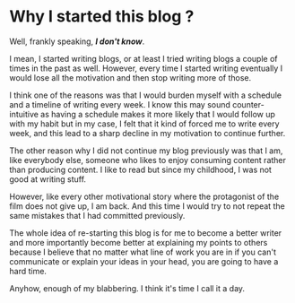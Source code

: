 # Why I started this blog ?

Well, frankly speaking, **_I don't know_**.

I mean, I started writing blogs, or at least I tried writing blogs a couple of times in the past as well. However, every time I started writing eventually I would lose all the motivation and then stop writing more of those.

I think one of the reasons was that I would burden myself with a schedule and a timeline of writing every week.
I know this may sound counter-intuitive as having a schedule makes it more likely that I would follow up with my habit but in my case, I felt that it kind of forced me to write every week, and this lead to a sharp decline in my motivation to continue further.

The other reason why I did not continue my blog previously was that I am, like everybody else, someone who likes to enjoy consuming content rather than producing content.
I like to read but since my childhood, I was not good at writing stuff.

However, like every other motivational story where the protagonist of the film does not give up, I am back.
And this time I would try to not repeat the same mistakes that I had committed previously.

The whole idea of re-starting this blog is for me to become a better writer and more importantly become better at explaining my points to others because I believe that no matter what line of work you are in if you can't communicate or explain your ideas in your head, you are going to have a hard time.

Anyhow, enough of my blabbering. I think it's time I call it a day.
